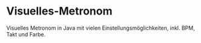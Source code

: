 # Visuelles-Metronom
Visuelles Metronom in Java mit vielen Einstellungsmöglichkeiten, inkl. BPM, Takt und Farbe.
